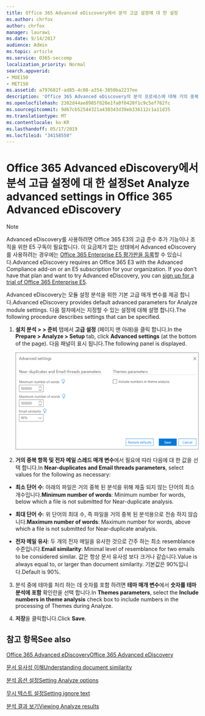 ```yaml
---
title: Office 365 Advanced eDiscovery에서 분석 고급 설정에 대 한 설정
ms.author: chrfox
author: chrfox
manager: laurawi
ms.date: 9/14/2017
audience: Admin
ms.topic: article
ms.service: O365-seccomp
localization_priority: Normal
search.appverid:
- MOE150
- MET150
ms.assetid: a797682f-ad85-4c08-a354-3850ba2237ee
description: 'Office 365 Advanced eDiscovery의 분석 프로세스에 대해 거의 중복, 전자 메일 스레드 및 테마를 포함 하 여 고급 설정을 구성 하는 방법을 알아봅니다. '
ms.openlocfilehash: 2302d44ae8985f820e1fa0f0428f1c9c5ef762fc
ms.sourcegitcommit: 9d67cb52544321a430343d39eb336112c1a11d35
ms.translationtype: MT
ms.contentlocale: ko-KR
ms.lasthandoff: 05/17/2019
ms.locfileid: "34158550"
---
```

# <a name="set-analyze-advanced-settings-in-office-365-advanced-ediscovery"></a><span data-ttu-id="77401-103">Office 365 Advanced eDiscovery에서 분석 고급 설정에 대 한 설정</span><span class="sxs-lookup"><span data-stu-id="77401-103">Set Analyze advanced settings in Office 365 Advanced eDiscovery</span></span>

> [!NOTE]
> <span data-ttu-id="77401-p101">Advanced eDiscovery를 사용하려면 Office 365 E3의 고급 준수 추가 기능이나 조직을 위한 E5 구독이 필요합니다. 이 요금제가 없는 상태에서 Advanced eDiscovery를 사용하려는 경우에는 [Office 365 Enterprise E5 평가판을 등록](https://go.microsoft.com/fwlink/p/?LinkID=698279)할 수 있습니다.</span><span class="sxs-lookup"><span data-stu-id="77401-p101">Advanced eDiscovery requires an Office 365 E3 with the Advanced Compliance add-on or an E5 subscription for your organization. If you don't have that plan and want to try Advanced eDiscovery, you can [sign up for a trial of Office 365 Enterprise E5](https://go.microsoft.com/fwlink/p/?LinkID=698279).</span></span> 
  
<span data-ttu-id="77401-106">Advanced eDiscovery는 모듈 설정 분석을 위한 기본 고급 매개 변수를 제공 합니다.</span><span class="sxs-lookup"><span data-stu-id="77401-106">Advanced eDiscovery provides default advanced parameters for Analyze module settings.</span></span> <span data-ttu-id="77401-107">다음 절차에서는 지정할 수 있는 설정에 대해 설명 합니다.</span><span class="sxs-lookup"><span data-stu-id="77401-107">The following procedure describes settings that can be specified.</span></span>
  
1. <span data-ttu-id="77401-108">**설치 분석 \> \> 준비** 탭에서 **고급 설정** (페이지 맨 아래)을 클릭 합니다.</span><span class="sxs-lookup"><span data-stu-id="77401-108">In the **Prepare \> Analyze \> Setup** tab, click **Advanced settings** (at the bottom of the page).</span></span> <span data-ttu-id="77401-109">다음 패널이 표시 됩니다.</span><span class="sxs-lookup"><span data-stu-id="77401-109">The following panel is displayed.</span></span> 
    
    ![고급 설정 설정 분석](media/c9ea3017-e19a-456b-a742-c3d07121a3f6.png)
  
2. <span data-ttu-id="77401-111">**거의 중복 항목 및 전자 메일 스레드 매개 변수**에서 필요에 따라 다음에 대 한 값을 선택 합니다.</span><span class="sxs-lookup"><span data-stu-id="77401-111">In **Near-duplicates and Email threads parameters**, select values for the following as necessary:</span></span>
    
  - <span data-ttu-id="77401-112">**최소 단어 수**: 아래의 파일은 거의 중복 된 분석을 위해 제출 되지 않는 단어의 최소 개수입니다.</span><span class="sxs-lookup"><span data-stu-id="77401-112">**Minimum number of words**: Minimum number for words, below which a file is not submitted for Near-duplicate analysis.</span></span> 
    
  - <span data-ttu-id="77401-113">**최대 단어 수**: 위 단어의 최대 수, 즉 파일을 거의 중복 된 분석용으로 전송 하지 않습니다.</span><span class="sxs-lookup"><span data-stu-id="77401-113">**Maximum number of words**: Maximum number for words, above which a file is not submitted for Near-duplicate analysis.</span></span>
    
  - <span data-ttu-id="77401-114">**전자 메일 유사**: 두 개의 전자 메일을 유사한 것으로 간주 하는 최소 resemblance 수준입니다.</span><span class="sxs-lookup"><span data-stu-id="77401-114">**Email similarity**: Minimal level of resemblance for two emails to be considered similar.</span></span> <span data-ttu-id="77401-115">값은 항상 문서 유사성 보다 크거나 같습니다.</span><span class="sxs-lookup"><span data-stu-id="77401-115">Value is always equal to, or larger than document similarity.</span></span> <span data-ttu-id="77401-116">기본값은 90%입니다.</span><span class="sxs-lookup"><span data-stu-id="77401-116">Default is 90%.</span></span>
    
3. <span data-ttu-id="77401-117">분석 중에 테마를 처리 하는 데 숫자를 포함 하려면 **테마 매개 변수**에서 **숫자를 테마 분석에 포함** 확인란을 선택 합니다.</span><span class="sxs-lookup"><span data-stu-id="77401-117">In **Themes parameters**, select the **Include numbers in theme analysis** check box to include numbers in the processing of Themes during Analyze.</span></span> 
    
4. <span data-ttu-id="77401-118">**저장**을 클릭합니다.</span><span class="sxs-lookup"><span data-stu-id="77401-118">Click **Save**.</span></span> 
    
## <a name="see-also"></a><span data-ttu-id="77401-119">참고 항목</span><span class="sxs-lookup"><span data-stu-id="77401-119">See also</span></span>

[<span data-ttu-id="77401-120">Office 365 Advanced eDiscovery</span><span class="sxs-lookup"><span data-stu-id="77401-120">Office 365 Advanced eDiscovery</span></span>](office-365-advanced-ediscovery.md)
  
[<span data-ttu-id="77401-121">문서 유사성 이해</span><span class="sxs-lookup"><span data-stu-id="77401-121">Understanding document similarity</span></span>](understand-document-similarity-in-advanced-ediscovery.md)
  
[<span data-ttu-id="77401-122">분석 옵션 설정</span><span class="sxs-lookup"><span data-stu-id="77401-122">Setting Analyze options</span></span>](set-analyze-options-in-advanced-ediscovery.md)
  
[<span data-ttu-id="77401-123">무시 텍스트 설정</span><span class="sxs-lookup"><span data-stu-id="77401-123">Setting ignore text</span></span>](set-ignore-text-in-advanced-ediscovery.md)
  
[<span data-ttu-id="77401-124">분석 결과 보기</span><span class="sxs-lookup"><span data-stu-id="77401-124">Viewing Analyze results</span></span>](view-analyze-results-in-advanced-ediscovery.md)

